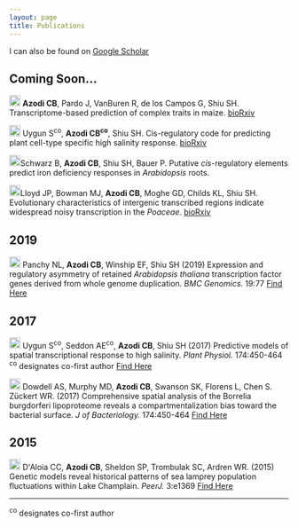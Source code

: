 ```yaml
---
layout: page
title: Publications
---
```


I can also be found on [Google Scholar](https://scholar.google.com/citations?user=JBAP86YAAAAJ&hl=en)

## Coming Soon...

<img src="../img/pubs/preprint.png" height="20px"> **Azodi CB**, Pardo J, VanBuren R, de los Campos G, Shiu SH. Transcriptome-based prediction of complex traits in maize. [bioRxiv](https://www.biorxiv.org/content/10.1101/587121v3) 

<img src="../img/pubs/preprint.png" height="20px"> Uygun S<sup>co</sup>, **Azodi CB<sup>co</sup>**, Shiu SH. Cis-regulatory code for predicting plant cell-type specific high salinity response. [bioRxiv](https://doi.org/10.1101/466326) 

<img src="../img/pubs/preprint.png" height="20px">Schwarz B, **Azodi CB**, Shiu SH, Bauer P. Putative *cis*-regulatory elements predict iron deficiency responses in *Arabidopsis* roots. 

<img src="../img/pubs/preprint.png" height="20px">Lloyd JP, Bowman MJ, **Azodi CB**, Moghe GD, Childs KL, Shiu SH. Evolutionary characteristics of intergenic transcribed regions indicate widespread noisy transcription in the *Poaceae*. [bioRxiv](https://doi.org/10.1101/440933)




## 2019

<img src="../img/pubs/journal-article.png" height="20px"> Panchy NL, **Azodi CB**, Winship EF, Shiu SH (2019) Expression and regulatory asymmetry of retained *Arabidopsis thaliana* transcription factor genes derived from whole genome duplication. *BMC Genomics.* 19:77 [Find Here](https://bmcevolbiol.biomedcentral.com/articles/10.1186/s12862-019-1398-z)

## 2017

<img src="../img/pubs/journal-article.png" height="20px"> Uygun S<sup>co</sup>, Seddon AE<sup>co</sup>, **Azodi CB**, Shiu SH (2017) Predictive models of spatial transcriptional response to high salinity. *Plant Physiol.* 174:450-464 <sup>co</sup> designates co-first author [Find Here](http://www.plantphysiol.org/content/174/1/450)

<img src="../img/pubs/journal-article.png" height="20px"> Dowdell AS, Murphy MD, **Azodi CB**, Swanson SK, Florens L, Chen S. Zückert WR. (2017) Comprehensive spatial analysis of the Borrelia burgdorferi lipoproteome reveals a compartmentalization bias toward the bacterial surface. *J of Bacteriology.* 174:450-464 [Find Here](https://jb.asm.org/content/jb/early/2017/01/05/JB.00658-16.full.pdf)

## 2015

<img src="../img/pubs/journal-article.png" height="20px"> D'Aloia CC, **Azodi CB**, Sheldon SP, Trombulak SC, Ardren WR. (2015) Genetic models reveal historical patterns of sea lamprey population fluctuations within Lake Champlain. *PeerJ.* 3:e1369 [Find Here](https://peerj.com/articles/1369/)


_______________

<sup>co</sup> designates co-first author